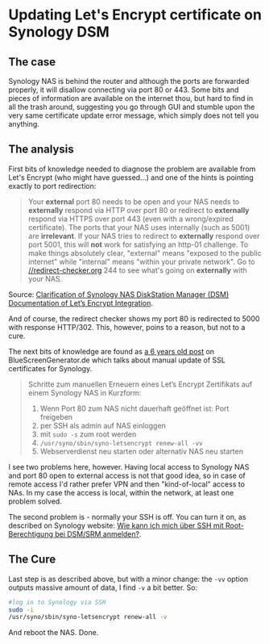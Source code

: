 # Updating Let's Encrypt certificate on Synology DSM

## The case

Synology NAS is behind the router and although the ports are forwarded properly, it will disallow connecting via port 80 or 443. Some bits and pieces of information are available on the internet thou, but hard to find in all the trash around, suggesting you go through GUI and stumble upon the very same certificate update error message, which simply does not tell you anything.

## The analysis

First bits of knowledge needed to diagnose the problem are available from Let's Encrypt (who might have guessed...) and one of the hints is pointing exactly to port redirection:

> Your **external** port 80 needs to be open and your NAS needs to **externally** respond via HTTP over port 80 or redirect to **externally** respond via HTTPS over port 443 (even with a wrong/expired certificate). The ports that your NAS uses internally (such as 5001) are **irrelevant**. If your NAS tries to redirect to **externally** respond over port 5001, this will **not** work for satisfying an http-01 challenge. To make things absolutely clear, "external" means "exposed to the public internet" while "internal" means "within your private network". Go to [//redirect-checker.org](redirect-checker.org) 244 to see what's going on **externally** with your NAS.

Source: [Clarification of Synology NAS DiskStation Manager (DSM) Documentation of Let’s Encrypt Integration](https://community.letsencrypt.org/t/clarification-of-synology-nas-diskstation-manager-dsm-documentation-of-lets-encrypt-integration/142511).

And of course, the redirect checker shows my port 80 is redirected to 5000 with response HTTP/302. This, however, poins to a reason, but not to a cure.

The next bits of knowledge are found as [a 6 years old post](https://bluescreengenerator.de/blog/synology-let%27s-encrypt-zertifikat-manuell-erneuern) on BlueScreenGenerator.de which talks about manual update of SSL certificates for Synology. 

> Schritte zum manuellen Erneuern eines Let’s Encrypt Zertifikats auf einem Synology NAS in Kurzform:
>
>  1. Wenn Port 80 zum NAS nicht dauerhaft geöffnet ist: Port freigeben
>  2. per SSH als admin auf NAS einloggen
>  3. mit `sudo -s` zum root werden
>  4. `/usr/syno/sbin/syno-letsencrypt renew-all -vv`
>  5. Webserverdienst neu starten oder alternativ NAS neu starten

I see two problems here, however. Having local access to Synology NAS and port 80 open to external access is not that good idea, so in case of remote access I'd rather prefer VPN and then "kind-of-local" access to NAs. In my case the access is local, within the network, at least one problem solved.

The second problem is - normally your SSH is off. You can turn it on, as described on Synology website: [Wie kann ich mich über SSH mit Root-Berechtigung bei DSM/SRM anmelden?](https://kb.synology.com/de-de/DSM/tutorial/How_to_login_to_DSM_with_root_permission_via_SSH_Telnet).

## The Cure

Last step is as described above, but with a minor change: the `-vv` option outputs massive amount of data, I find `-v` a bit better. So:

```bash
#log in to Synology via SSH
sudo -i
/usr/syno/sbin/syno-letsencrypt renew-all -v
```

And reboot the NAS. Done.